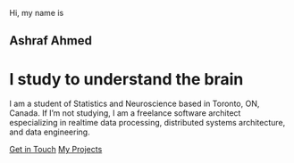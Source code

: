 Hi, my name is
## Ashraf Ahmed
# I study to understand the brain

I am a student of Statistics and Neuroscience based in Toronto, ON, Canada. If I’m not studying, I am a freelance software architect especializing in realtime data processing, distributed systems architecture, and data engineering.

[Get in Touch](mailto:z@ashahmed.io)
[My Projects](projects.md)
